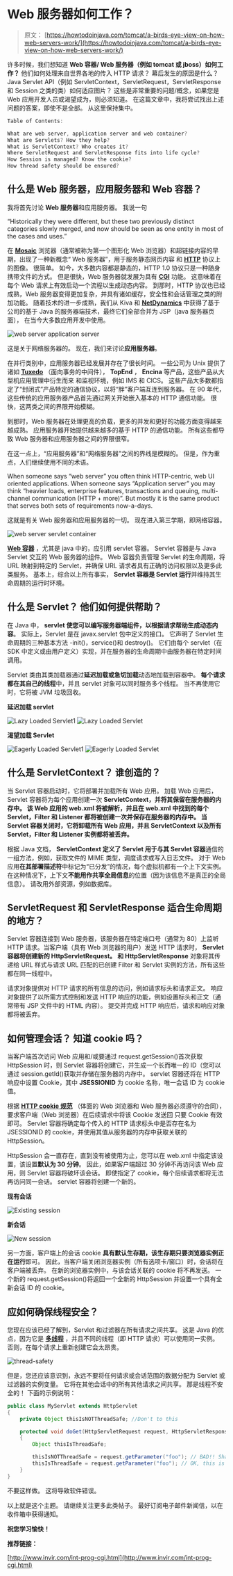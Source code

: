 # Web 服务器如何工作？

> 原文： [https://howtodoinjava.com/tomcat/a-birds-eye-view-on-how-web-servers-work/](https://howtodoinjava.com/tomcat/a-birds-eye-view-on-how-web-servers-work/)

许多时候，我们想知道 **Web 容器/ Web 服务器（例如 tomcat 或 jboss）如何工作？** 他们如何处理来自世界各地的传入 HTTP 请求？ 幕后发生的原因是什么？ Java Servlet API（例如 ServletContext，ServletRequest，ServletResponse 和 Session 之类的类）如何适应图片？ 这些是非常重要的问题/概念，如果您是 Web 应用开发人员或渴望成为，则必须知道。 在这篇文章中，我将尝试找出上述问题的答案，即使不是全部。 从这里保持集中。

```java
Table of Contents:

What are web server, application server and web container?
What are Servlets? How they help?
What is ServletContext? Who creates it?
Where ServletRequest and ServletResponse fits into life cycle?
How Session is managed? Know the cookie?
How thread safety should be ensured?
```

## 什么是 Web 服务器，应用服务器和 Web 容器？

我将首先讨论 **Web 服务器**和应用服务器。 我说一句

“Historically they were different, but these two previously distinct categories slowly merged, and now should be seen as one entity in most of the cases and uses.”

在 [**Mosaic**](https://en.wikipedia.org/wiki/Mosaic_%28web_browser%29 "Mosaic") 浏览器（通常被称为第一个图形化 Web 浏览器）和超链接内容的早期，出现了一种新概念“ Web 服务器”，用于服务静态网页内容 和 [**HTTP**](https://en.wikipedia.org/wiki/Hypertext_Transfer_Protocol "http") 协议上的图像。 很简单。 如今，大多数内容都是静态的，HTTP 1.0 协议只是一种随身携带文件的方式。 但是很快，Web 服务器就发展为具有 [**CGI**](http://www.invir.com/int-prog-cgi.html "cgi") 功能。 这意味着在每个 Web 请求上有效启动一个流程以生成动态内容。 到那时，HTTP 协议也已经成熟，Web 服务器变得更加复杂，并具有诸如缓存，安全性和会话管理之类的附加功能。 随着技术的进一步成熟，我们从 Kiva 和 [**NetDynamics**](https://en.wikipedia.org/wiki/NetDynamics_Application_Server) 中获得了基于公司的基于 Java 的服务器端技术，最终它们全部合并为 JSP（java 服务器页面）， 在当今大多数应用开发中使用。

![web server application server](img/05bc1ad5a4f3b2a157a34589c114d54b.png)

这是关于网络服务器的。 现在，我们来讨论**应用服务器**。

在并行类别中，应用服务器已经发展并存在了很长时间。 一些公司为 Unix 提供了诸如 [**Tuxedo**](https://en.wikipedia.org/wiki/Tuxedo_%28software%29 "Tuxedo") （面向事务的中间件）， **TopEnd** ， **Encina** 等产品，这些产品从大型机应用管理中衍生而来 和监视环境，例如 IMS 和 CICS。 这些产品大多数都指定了“封闭式”产品特定的通信协议，以将“胖”客户端互连到服务器。 在 90 年代，这些传统的应用服务器产品首先通过网关开始嵌入基本的 HTTP 通信功能。 很快，这两类之间的界限开始模糊。

到那时，Web 服务器在处理更高的负载，更多的并发和更好的功能方面变得越来越成熟。 应用服务器开始提供越来越多的基于 HTTP 的通信功能。 所有这些都导致 Web 服务器和应用服务器之间的界限很窄。

在这一点上，“应用服务器”和“网络服务器”之间的界线是模糊的。 但是，作为重点，人们继续使用不同的术语。

When someone says “web server” you often think HTTP-centric, web UI oriented applications. When someone says “Application server” you may think “heavier loads, enterprise features, transactions and queuing, multi-channel communication (HTTP + more)”. But mostly it is the same product that serves both sets of requirements now-a-days.

这就是有关 Web 服务器和应用服务器的一切。 现在进入第三学期，即网络容器。

![web server servlet container](img/c1f4d661c48b66f7c54aff95ede27403.png)

[**Web 容器**](https://en.wikipedia.org/wiki/Web_container) ，尤其是 java 中的，应引用 servlet 容器。 Servlet 容器是与 Java Servlet 交互的 Web 服务器的组件。 Web 容器负责管理 Servlet 的生命周期，将 URL 映射到特定的 Servlet，并确保 URL 请求者具有正确的访问权限以及更多此类服务。 基本上，综合以上所有事实， **Servlet 容器是 Servlet 运行**并维持其生命周期的运行时环境。

## 什么是 Servlet？ 他们如何提供帮助？

在 Java 中， **servlet 使您可以编写服务器端组件，以根据请求帮助生成动态内容**。 实际上，Servlet 是在 javax.servlet 包中定义的接口。 它声明了 Servlet 生命周期的三种基本方法 -init()，service()和 destroy()。 它们由每个 servlet（在 SDK 中定义或由用户定义）实现，并在服务器的生命周期中由服务器在特定时间调用。

Servlet 类由其类加载器通过**延迟加载或急切加载**动态地加载到容器中。 **每个请求都在其自己的线程**中，并且 servlet 对象可以同时服务多个线程。 当不再使用它时，它将被 JVM 垃圾回收。

**延迟加载 servlet**

![Lazy Loaded Servlet1](img/294ebfd4eeedec550a38116f4ed20cc6.png) ![Lazy Loaded Servlet](img/b0891aedc26651fe3a65387f03d81a7f.png)

**渴望加载 **Servlet****

![Eagerly Loaded Servlet1](img/e917129361e32f00d214586083a50705.png) ![Eagerly Loaded Servlet](img/e034256511cf921b395c7f9f60892c0a.png)

## 什么是 ServletContext？ 谁创造的？

当 Servlet 容器启动时，它将部署并加载所有 Web 应用。 加载 Web 应用后，Servlet 容器将为每个应用创建一次 **ServletContext，并将其保留在服务器的内存中。 该 Web 应用的 web.xml 将被解析，并且在 web.xml 中找到的每个 Servlet，Filter 和 Listener 都将被创建一次并保存在服务器的内存中。 当 Servlet 容器关闭时，它将卸载所有 Web 应用，并且 ServletContext 以及所有 Servlet，Filter 和 Listener 实例都将被丢弃。**

根据 Java 文档， **ServletContext 定义了 Servlet 用于与其 Servlet 容器**通信的一组方法，例如，获取文件的 MIME 类型，调度请求或写入日志文件。 对于 Web 应用**在其部署描述符**中标记为“已分发”的情况，每个虚拟机都有一个上下文实例。 在这种情况下，上下文**不能用作共享全局信息**的位置（因为该信息不是真正的全局信息）。 请改用外部资源，例如数据库。

## ServletRequest 和 ServletResponse 适合生命周期的地方？

Servlet 容器连接到 Web 服务器，该服务器在特定端口号（通常为 80）上监听 HTTP 请求。当客户端（具有 Web 浏览器的用户）发送 HTTP 请求时， **Servlet 容器将创建新的 HttpServletRequest。** **和 HttpServletResponse** 对象将其传递给 URL 样式与请求 URL 匹配的已创建 Filter 和 Servlet 实例的方法，所有这些都在同一线程中。

请求对象提供对 HTTP 请求的所有信息的访问，例如请求标头和请求正文。 响应对象提供了以所需方式控制和发送 HTTP 响应的功能，例如设置标头和正文（通常带有 JSP 文件中的 HTML 内容）。 提交并完成 HTTP 响应后，请求和响应对象都将被丢弃。

## 如何管理会话？ 知道 cookie 吗？

当客户端首次访问 Web 应用和/或要通过 request.getSession()首次获取 HttpSession 时，则 Servlet 容器将创建它，并生成一个长而唯一的 ID（您可以 通过 session.getId()获取并存储在服务器的内存中。 servlet 容器还将在 HTTP 响应中设置 Cookie，其中 **JSESSIONID** 为 cookie 名称，唯一会话 ID 为 cookie 值。

根据 [**HTTP cookie 规范**](http://www.faqs.org/rfcs/rfc2965.html "http cookie") （体面的 Web 浏览器和 Web 服务器必须遵守的合同），要求客户端（Web 浏览器）在后续请求中将该 Cookie 发送回 只要 Cookie 有效即可。 Servlet 容器将确定每个传入的 HTTP 请求标头中是否存在名为 JSESSIONID 的 cookie，并使用其值从服务器的内存中获取关联的 HttpSession。

HttpSession 会一直存在，直到没有被使用为止，您可以在 web.xml 中指定该设置，该设置**默认为 30 分钟**。 因此，如果客户端超过 30 分钟不再访问该 Web 应用，则 Servlet 容器将破坏该会话。 即使指定了 cookie，每个后续请求都将无法再访问同一会话。 servlet 容器将创建一个新的。

**现有会话**

![Existing session](img/eebebe071bfa031d68b8a87406250efd.png)

**新会话**

![New session](img/adf2d37562aa73ff0230458f2450106e.png)

另一方面，客户端上的会话 cookie **具有默认生存期，该生存期只要浏览器实例正在运行**即可。 因此，当客户端关闭浏览器实例（所有选项卡/窗口）时，会话将在客户端被丢弃。 在新的浏览器实例中，与该会话关联的 cookie 将不再发送。 一个新的 request.getSession()将返回一个全新的 HttpSession 并设置一个具有全新会话 ID 的 cookie。

## 应如何确保线程安全？

您现在应该已经了解到，Servlet 和过滤器在所有请求之间共享。 这是 Java 的优点，因为它是 [**多线程**](//howtodoinjava.com/category/java/multi-threading/ "multi-threading") ，并且不同的线程（即 HTTP 请求）可以使用同一实例。 否则，在每个请求上重新创建它会太昂贵。

![thread-safety](img/f3fdaad0cb730dedd690a45f7d2bb4c7.png)

但是，您还应该意识到，永远不要将任何请求或会话范围的数据分配为 Servlet 或过滤器的实例变量。 它将在其他会话中的所有其他请求之间共享。 那是线程不安全的！ 下面的示例说明：

```java
public class MyServlet extends HttpServlet
{
	private Object thisIsNOTThreadSafe; //Don't to this

	protected void doGet(HttpServletRequest request, HttpServletResponse response) throws ServletException, IOException
	{
		Object thisIsThreadSafe;

		thisIsNOTThreadSafe = request.getParameter("foo"); // BAD!! Shared among all requests!
		thisIsThreadSafe = request.getParameter("foo"); // OK, this is thread safe.
	}
}

```

不要这样做。 这将导致软件错误。

以上就是这个主题。 请继续关注更多此类帖子。 最好订阅电子邮件新闻信，以在收件箱中获得通知。

**祝您学习愉快！**

**推荐链接：**

[http://www.invir.com/int-prog-cgi.html](http://www.invir.com/int-prog-cgi.html)